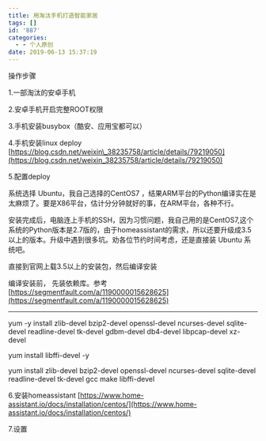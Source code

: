 ```yaml
---
title: 用淘汰手机打造智能家居
tags: []
id: '887'
categories:
  - - 个人原创
date: 2019-06-13 15:37:19
---
```


操作步骤

1.一部淘汰的安卓手机

2.安卓手机开启完整ROOT权限

3.手机安装busybox（酷安、应用宝都可以）

4.手机安装linux deploy [https://blog.csdn.net/weixin\_38235758/article/details/79219050](https://blog.csdn.net/weixin_38235758/article/details/79219050)

5.配置deploy

系统选择 Ubuntu，我自己选择的CentOS7 ，结果ARM平台的Python编译实在是太麻烦了。要是X86平台，估计分分钟就好的事，在ARM平台，各种不行。

安装完成后，电脑连上手机的SSH，因为习惯问题，我自己用的是CentOS7,这个系统的Python版本是2.7版的，由于homeassistant的需求，所以还要升级成3.5以上的版本。升级中遇到很多坑。劝各位节约时间考虑，还是直接装 Ubuntu 系统吧。

直接到官网上载3.5以上的安装包，然后编译安装

编译安装前， 先装依赖库。参考[https://segmentfault.com/a/1190000015628625](https://segmentfault.com/a/1190000015628625)

* * *

yum -y install zlib-devel bzip2-devel openssl-devel ncurses-devel sqlite-devel readline-devel tk-devel gdbm-devel db4-devel libpcap-devel xz-devel

yum install libffi-devel -y 

yum install zlib-devel bzip2-devel openssl-devel ncurses-devel sqlite-devel readline-devel tk-devel gcc make libffi-devel

6.安装homeassistant [https://www.home-assistant.io/docs/installation/centos/](https://www.home-assistant.io/docs/installation/centos/)

7.设置